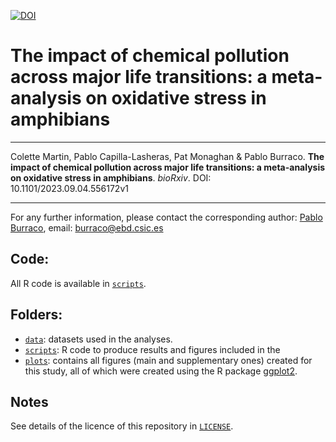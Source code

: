 [![DOI](https://zenodo.org/badge/DOI/10.5281/zenodo.12746803.svg)](https://doi.org/10.5281/zenodo.12746803)


# The impact of chemical pollution across major life transitions: a meta-analysis on oxidative stress in amphibians

---

Colette Martin, Pablo Capilla-Lasheras, Pat Monaghan & Pablo Burraco. **The impact of chemical pollution across major life transitions: a meta-analysis on oxidative stress in amphibians**. *bioRxiv*. DOI: 10.1101/2023.09.04.556172v1

---

For any further information, please contact the corresponding author: [Pablo Burraco](https://scholar.google.com/citations?user=X4G3ECgAAAAJ&hl=es), email: burraco@ebd.csic.es

## Code:

All R code is available in [`scripts`](https://github.com/PabloCapilla/meta-analysis_pollution/tree/main/scripts).

## Folders:

* [`data`](https://github.com/PabloCapilla/meta-analysis_pollution/tree/main/data): datasets used in the analyses.
* [`scripts`](https://github.com/PabloCapilla/meta-analysis_pollution/tree/main/scripts): R code to produce results and figures included in the 
* [`plots`](https://github.com/PabloCapilla/meta-analysis_pollution/tree/main/plots): contains all figures (main and supplementary ones) created for this study, all of which were created using the R package [ggplot2](https://cran.r-project.org/web/packages/ggplot2/index.html).

## Notes

See details of the licence of this repository in [`LICENSE`](https://github.com/PabloCapilla/meta-analysis_pollution/blob/main/LICENSE).
